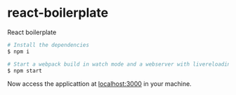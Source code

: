 # react-boilerplate
React boilerplate

```sh
# Install the dependencies
$ npm i

# Start a webpack build in watch mode and a webserver with livereloading
$ npm start
```

Now access the applicattion at [localhost:3000](http://localhost:3000) in your machine.
